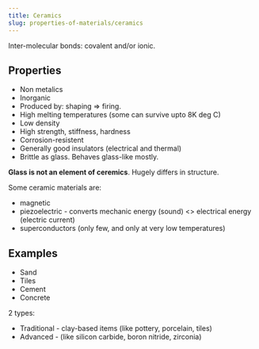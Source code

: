 ```yaml
---
title: Ceramics
slug: properties-of-materials/ceramics
---
```


Inter-molecular bonds: covalent and/or ionic.

## Properties

- Non metalics
- Inorganic
- Produced by: shaping => firing.
- High melting temperatures (some can survive upto 8K deg C)
- Low density
- High strength, stiffness, hardness
- Corrosion-resistent
- Generally good insulators (electrical and thermal)
- Brittle as glass. Behaves glass-like mostly.

**Glass is not an element of ceremics**. Hugely differs in structure.

Some ceramic materials are:

- magnetic
- piezoelectric - converts mechanic energy (sound) <> electrical energy
  (electric current)
- superconductors (only few, and only at very low temperatures)

## Examples

- Sand
- Tiles
- Cement
- Concrete

2 types:

- Traditional - clay-based items (like pottery, porcelain, tiles)
- Advanced - (like silicon carbide, boron nitride, zirconia)
